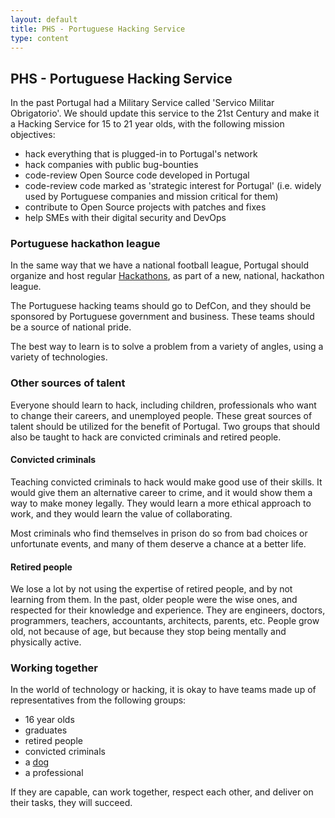```yaml
---
layout: default
title: PHS - Portuguese Hacking Service
type: content
---
```


## PHS - Portuguese Hacking Service

In the past Portugal had a Military Service called 'Servico Militar Obrigatorio'. We should update this service to the 21st Century and make it a Hacking Service for 15 to 21 year olds, with the following mission objectives:

* hack everything that is plugged-in to Portugal's network
* hack companies with public bug-bounties
* code-review Open Source code developed in Portugal
* code-review code marked as 'strategic interest for Portugal' (i.e. widely used by Portuguese companies and mission critical for them)
* contribute to Open Source projects with patches and fixes
* help SMEs with their digital security and DevOps

### Portuguese hackathon league

In the same way that we have a national football league, Portugal should organize and host regular [Hackathons](https://en.wikipedia.org/wiki/Hackathon), as part of a new, national, hackathon league.

The Portuguese hacking teams should go to DefCon, and they should be sponsored by Portuguese government and business. These teams should be a source of national pride.     

The best way to learn is to solve a problem from a variety of angles, using a variety of technologies.

### Other sources of talent  

Everyone should learn to hack, including children, professionals who want to change their careers, and unemployed people. These great sources of talent should be utilized for the benefit of Portugal. Two groups that should also be taught to hack are convicted criminals and retired people.

#### Convicted criminals

Teaching convicted criminals to hack would make good use of their skills. It would give them an alternative career to crime, and it would show them a way to make money legally. They would learn a more ethical approach to work, and they would learn the value of collaborating.

Most criminals who find themselves in prison do so from bad choices or unfortunate events, and many of them deserve a chance at a better life.

#### Retired people

We lose a lot by not using the expertise of retired people, and by not learning from them. In the past, older people were the wise ones, and respected for their knowledge and experience.
They are engineers, doctors, programmers, teachers, accountants, architects, parents, etc.
People grow old, not because of age, but because they stop being mentally and physically active.

### Working together

In the world of technology or hacking, it is okay to have teams made up of representatives from the following groups:

* 16 year olds
* graduates
* retired people
* convicted criminals
* a [dog](https://en.wikipedia.org/wiki/On_the_Internet,_nobody_knows_you%27re_a_dog)
* a professional

If they are capable, can work together, respect each other, and deliver on their tasks, they will succeed.
